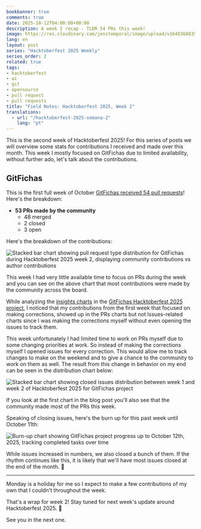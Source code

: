 ```yaml
---
bookbanner: true
comments: true
date: 2025-10-12T04:00:00+00:00
description: A week 2 recap - TLDR 54 PRs this week!
image: https://res.cloudinary.com/jesstemporal/image/upload/v1640360835/covers/miscellaneous_ld0l6r.png
lang: en
layout: post
series: "Hacktoberfest 2025 Weekly"
series_order: 2
related: true
tags:
- hacktoberfest
- ai
- git
- opensource
- pull request
- pull requests
title: "Field Notes: Hacktoberfest 2025, Week 2"
translations:
  - url: "/hacktoberfest-2025-semana-2"
    lang: "pt"
---
```


This is the second week of Hacktoberfest 2025! For this series of posts we will overview some stats for contributions I received and made over this month. This week I mostly focused on GitFichas due to limited availability, without further ado, let's talk about the contributions.

## GitFichas

This is the first full week of October [GitFichas received 54 pull requests](https://github.com/jtemporal/gitfichas)! Here's the breakdown:

- **53 PRs made by the community**
  - 48 merged
  - 2 closed
  - 3 open

Here's the breakdown of the contributions:

![Stacked bar chart showing pull request type distribution for GitFichas during Hacktoberfest 2025 week 2, displaying community contributions vs author contributions](https://res.cloudinary.com/jesstemporal/image/upload/v1760289195/pr-type-distribution-week-2-hacktoberfest_p4o6ac.jpg)

This week I had very little available time to focus on PRs during the week and you can see on the above chart that most contributions were made by the community across the board.

While analyzing the [insights charts](https://github.com/users/jtemporal/projects/1/insights) in the [GitFichas Hacktoberfest 2025 project](https://github.com/users/jtemporal/projects/1), I noticed that my contributions from the first week that focused on making corrections, showed up in the PRs charts but not Issues-related charts since I was making the corrections myself without even opening the issues to track them.

This week unfortunately I had limited time to work on PRs myself due to some changing priorities at work. So instead of making the corrections myself I opened issues for every correction. This would allow me to track changes to make on the weekend and to give a chance to the community to work on them as well. The result from this change in behavior on my end can be seen in the distribution chart below:

![Stacked bar chart showing closed issues distribution between week 1 and week 2 of Hacktoberfest 2025 for GitFichas project](https://res.cloudinary.com/jesstemporal/image/upload/v1760289749/closed-issues-distribution-w1-w2_tzkjjd.jpg)

If you look at the first chart in the blog post you'll also see that the community made most of the PRs this week.

Speaking of closing issues, here's the burn up for this past week until October 11th:

![Burn-up chart showing GitFichas project progress up to October 12th, 2025, tracking completed tasks over time](https://res.cloudinary.com/jesstemporal/image/upload/v1760289059/burn-up-up-to-oct-11th_uf3rah.jpg)

While issues increased in numbers, we also closed a bunch of them. If the rhythm continues like this, it is likely that we'll have most issues closed at the end of the month. 🎉

---

Monday is a holiday for me so I expect to make a few contributions of my own that I couldn't throughout the week.

That's a wrap for week 2! Stay tuned for next week's update around Hacktoberfest 2025. 🎃

See you in the next one.
